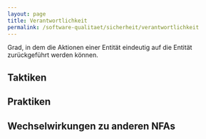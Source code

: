 ```yaml
---
layout: page
title: Verantwortlichkeit
permalink: /software-qualitaet/sicherheit/verantwortlichkeit
---
```

Grad, in dem die Aktionen einer Entität eindeutig auf die Entität zurückgeführt werden können.

## Taktiken


## Praktiken


## Wechselwirkungen zu anderen NFAs